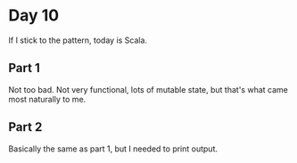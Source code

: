 # Day 10
If I stick to the pattern, today is Scala.

## Part 1
Not too bad. Not very functional, lots of mutable state, but that's what came most naturally to me.

## Part 2
Basically the same as part 1, but I needed to print output.